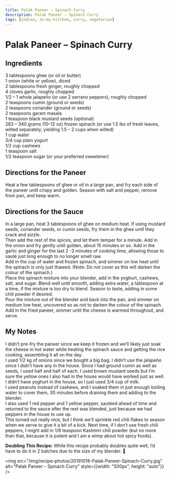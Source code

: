 ```yaml
---
title: Palak Paneer – Spinach Curry
description: Palak Paneer – Spinach Curry
tags: [indian, in-my-kitchen, curry, vegetarian]
---
```


# Palak Paneer – Spinach Curry

## Ingredients
3 tablespoons ghee (or oil or butter)  
1 onion (white or yellow), diced  
2 tablespoons fresh ginger, roughly chopped  
4 cloves garlic, roughly chopped  
1/2 – 1 whole jalapeño (or use 2 serrano peppers), roughly chopped  
2 teaspoons cumin (ground or seeds)  
2 teaspoons coriander (ground or seeds)  
2 teaspoons garam masala  
1 teaspoon black mustard seeds (optional)  
283 – 340 grams (10-12 oz) frozen spinach (or use 1.5 lbs of fresh leaves, wilted separately, yielding 1.5 – 2 cups when wilted)  
1 cup water  
3/4 cup plain yogurt  
1/2 cup cashews  
1 teaspoon salt  
1/2 teaspoon sugar (or your preferred sweetener)

## Directions for the Paneer
Heat a few tablespoons of ghee or oil in a large pan, and fry each side of the paneer until crispy and golden. Season with salt and pepper, remove from pan, and keep warm.

## Directions for the Sauce
In a large pan, heat 3 tablespoons of ghee on medium heat. If using mustard seeds, coriander seeds, or cumin seeds, fry them in the ghee until they crack and sizzle.  
Then add the rest of the spices, and let them temper for a minute. Add in the onion and fry gently until golden, about 15 minutes or so. Add in the garlic and ginger for the last 2 -3 minutes of cooking time, allowing those to sauté just long enough to no longer smell raw.  
Add in the cup of water and frozen spinach, and simmer on low heat until the spinach is only just thawed. (Note: Do not cover as this will darken the colour of the spinach.)  
Place the spinach mixture into your blender, add in the yoghurt, cashews, salt, and sugar. Blend well until smooth, adding extra water, a tablespoon at a time, if the mixture is too dry to blend. Season to taste, adding in some chili powder if desired.  
Pour the mixture out of the blender and back into the pan, and simmer on medium low heat, uncovered so as not to darken the colour of the spinach. Add in the fried paneer, simmer until the cheese is warmed throughout, and serve.

## My Notes
I didn’t pre-fry the paneer since we keep it frozen and we’ll likely just soak the cheese in hot water while heating the spinach sauce and getting the rice cooking, assembling it all on the day.  
I used 1/2 kg of onions since we bought a big bag. I didn’t use the jalapeño since I didn’t have any in the house. Since I had ground cumin as well as seeds, I used half and half of each. I used brown mustard seeds but I’m sure the yellow ones I also had in the house would have worked just as well.  
I didn’t have yoghurt in the house, so I just used 3/4 cup of milk.  
I used peanuts instead of cashews, and I soaked them in just enough boiling water to cover them, 30 minutes before draining them and adding to the blender.  
I also used 1 red pepper and 1 yellow pepper, sautéed ahead of time and returned to the sauce after the rest was blended, just because we had peppers in the house to use up.  
This turned out really nice, but I think we’ll sprinkle red chili flakes to season when we serve to give it a bit of a kick. Next time, if I don’t use fresh chili peppers, I might add in 1/8 teaspoon Kashmiri chili powder (but no more than that, because it is potent and I am a wimp about hot spicy foods).

**Doubling This Recipe:** While this recipe probably doubles quite well, I’d have to do it in 2 batches due to the size of my blender. 🙂

<img src="/img/recipe-photos/20191018-Palak-Paneer-Spinach-Curry.jpg" alt="Palak Paneer – Spinach Curry" style={{width: "500px", height: "auto"}} />